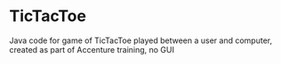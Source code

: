 # TicTacToe
 
Java code for game of TicTacToe played between a user and computer, created as part of Accenture training, no GUI
